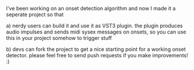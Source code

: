 I've been working on an onset detection algorithm and now I made it a seperate project so that

a) nerdy users can build it and use it as VST3 plugin.
the plugin produces audio impulses and sends midi sysex messages on onsets,
so you can use this in your project somehow to trigger stuff

b) devs can fork the project to get a nice starting point for a working onset detector.
please feel free to send push requests if you make improvements! :)
